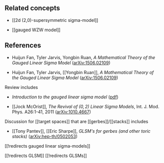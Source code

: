 
## Related concepts

* [[2d (2,0)-supersymmetric sigma-model]]

* [[gauged WZW model]]

## References

* Huijun Fan, Tyler Jarvis, Yongbin Ruan, _A Mathematical Theory of the Gauged Linear Sigma Model_ ([arXiv:1506.02109](https://arxiv.org/abs/1506.02109))

* Huijun Fan, Tyler Jarvis, [[Yongbin Ruan]], _A Mathematical Theory of the Gauged Linear Sigma Model_ ([arXiv:1506.02109](https://arxiv.org/abs/1506.02109))


Review includes

* _Introduction to the gauged linear sigma model_ ([pdf](http://www2.yukawa.kyoto-u.ac.jp/~tetsuji.kimura/NOTEs/2004/GLSM.pdf))

* [[Jock McOrist]], _The Revival of $(0,2)$ Linear Sigma Models_, Int. J. Mod. Phys. A26:1-41, 2011 ([arXiv:1010.4667](http://arxiv.org/abs/1010.4667))

Discussion for [[target spaces]] that are [[gerbes]]/[[stacks]] includes

* [[Tony Pantev]], [[Eric Sharpe]], _GLSM's for gerbes (and other toric stacks)_ ([arXiv:hep-th/0502053](http://arxiv.org/abs/hep-th/0502053))

[[!redirects gauged linear sigma-models]]

[[!redirects GLSM]]
[[!redirects GLSMs]]